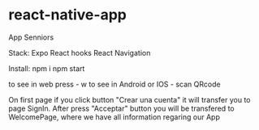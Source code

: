 # react-native-app

App Senniors

Stack:
Expo
React hooks
React Navigation

Install:
npm i
npm start

to see in web press - w
to see in Android or IOS - scan QRcode

On first page if you click button "Crear una cuenta" it will transfer you to page SignIn.
After press "Acceptar" button you will be transfered to WelcomePage, where we have all information regaring our App
